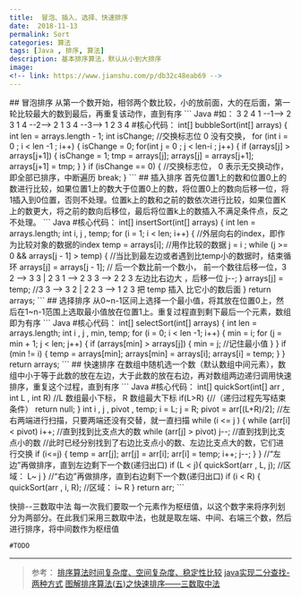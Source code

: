 ```yaml
---
title:  冒泡、插入、选择、快速排序
date:  2018-11-13
permalink: Sort
categories: 算法 
tags: [Java , 排序, 算法]
description: 基本排序算法，默认从小到大排序
image: 
<!-- link: https://www.jianshu.com/p/db32c48eab69 -->
---
```

<p class="description"></p>
## 冒泡排序
从第一个数开始，相邻两个数比较，小的放前面，大的在后面，第一轮比较最大的数到最后，再重复该动作，直到有序
``` Java
#如： 3   2   4   1  --1-->  2  3   1  4   --2-->   2  1  3  4  --3-->  1  2  3  4
#核心代码：
int[] bubbleSort(int[] arrays) {
 int len = arrays.length - 1;
int isChange; //交换标志位 0 没有交换，
 for (int i = 0 ; i < len -1 ; i++) {
            isChange = 0;  
            for(int j = 0 ; j < len-i ; j++) {
                if (arrays[j] > arrays[j+1]) {
                    isChange = 1;
                    tmp = arrays[j];
                    arrays[j] = arrays[j+1];
                    arrays[j+1] = tmp;
                }
            }
            if (isChange == 0) {  //交换标志位， 0 表示无交换动作，即全部已排序，中断遍历
                break;
            }
 ```
## 插入排序
首先位置1上的数和位置0上的数进行比较，如果位置1上的数大于位置0上的数，将位置0上的数向后移一位，将1插入到0位置，否则不处理。位置k上的数和之前的数依次进行比较，如果位置K上的数更大，将之前的数向后移位，最后将位置k上的数插入不满足条件点，反之不处理。
``` Java
#核心代码：
int[]  insertSort(int[] arrays) {
         int len = arrays.length;
        int i, j , temp;
        for (i = 1; i < len; i++) { //外层向右的index，即作为比较对象的数据的index
            temp = arrays[i]; //用作比较的数据
            j = i ;
            while (j >= 0 && arrays[j - 1] > temp) { //当比到最左边或者遇到比temp小的数据时，结束循环
                arrays[j] = arrays[j - 1]; // 后一个数比前一个数小， 前一个数往后移一位，3 2  -->  3 3   |  2 3 1 -->   2 3 3 -->  2 2 3  左边比右边大 ，后移一位
                j--;
            }
            arrays[j] = temp;  //3 3 --> 3 2  |  2 2 3 --> 1 2 3 把 temp 插入 比它小的数后面
        }
        return arrays;
```
## 选择排序
从0~n-1区间上选择一个最小值，将其放在位置0上，然后在1~n-1范围上选取最小值放在位置1上。重复过程直到剩下最后一个元素，数组即为有序
``` Java
#核心代码：
    int[] selectSort(int[] arrays) {
        int len = arrays.length;
        int i , j , min, temp;
        for (i = 0; i < len -1; i++) {
            min = i;
            for (j = min + 1; j < len; j++) {
                if (arrays[min] > arrays[j]) {
                    min = j; //记住最小值
                }
            }
            if (min != i) {
                temp = arrays[min];
                arrays[min] = arrays[i];
                arrays[i] = temp;
            }
        }
        return  arrays;
```
## 快速排序
在数组中随机选一个数（默认数组中间元素），数组中小于等于此数的放在左边，大于此数的放在右边，再对数组两边递归调用快速排序，重复这个过程，直到有序
``` Java
#核心代码：
int[] quickSort(int[] arr , int L , int R)
        //L 数组最小下标， R 数组最大下标
        if(L>R) {//（递归过程先写结束条件）
            return null;
        }
        int i , j , pivot , temp;
        i = L; j = R;
        pivot = arr[(L+R)/2];
        //左右两端进行扫描，只要两端还没有交替，就一直扫描
        while (i <= j ) {
            while (arr[i] <  pivot) i++; //直到找到比支点大的数
            while (arr[j] >  pivot) j--;  //直到找到比支点小的数
            //此时已经分别找到了右边比支点小的数、左边比支点大的数，它们进行交换
            if (i<=j) {
                temp = arr[j];
                arr[j] = arr[i];
                arr[i] = temp;
                i++; j--;
            }
        }
        //“左边”再做排序，直到左边剩下一个数(递归出口)
        if (L < j){
            quickSort(arr , L, j);  //区域： L~ j
        }
        //“右边”再做排序，直到右边剩下一个数(递归出口)
        if (i < R) {
            quickSort(arr , i, R);  //区域： i~ R
        }
        return arr;
```

快排--三数取中法
每一次我们要取一个元素作为枢纽值，以这个数字来将序列划分为两部分。在此我们采用三数取中法，也就是取左端、中间、右端三个数，然后进行排序，将中间数作为枢纽值
``` Java
#TODO
```
- - - - -
> 参考：
> [排序算法时间复杂度、空间复杂度、稳定性比较](https://blog.csdn.net/yushiyi6453/article/details/76407640)
> [java实现二分查找-两种方式](https://blog.csdn.net/maoyuanming0806/article/details/78176957)
> [图解排序算法(五)之快速排序——三数取中法](https://www.cnblogs.com/chengxiao/p/6262208.html)


